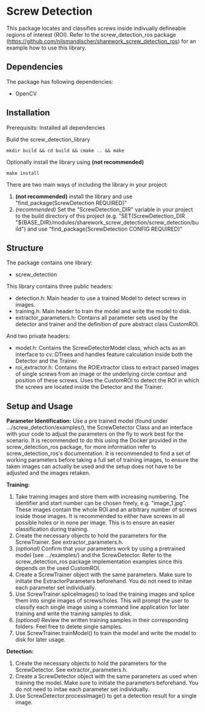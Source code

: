 # Screw Detection

This package locates and classifies screws inside indivually defineable regions of interest (ROI). Refer to the screw_detection_ros package (https://github.com/nilsmandischer/sharework_screw_detection_ros) for an example how to use this library.

## Dependencies

The package has following dependencies:
- OpenCV 

## Installation
Prerequisits: Installed all dependencies

Build the screw_detection_library
```console
mkdir build && cd build && cmake .. && make
```
Optionally install the library using __(not recommended)__
```console
make install
```

There are two main ways of including the library in your project:
1. __(not recommended)__ install the library and use "find_package(ScrewDetection REQUIRED)"
2. _(recommended)_ Set the "ScrewDetection_DIR" variable in your project to the build directory of this project (e.g. "SET(ScrewDetection_DIR "${BASE_DIR}/modules/sharework_screw_detection/screw_detection/build") and use "find_package(ScrewDetection CONFIG REQUIRED)"

## Structure

The package contains one library:
- screw_detection

This library contains three public headers:
- detection.h: Main header to use a trained Model to detect screws in images.
- training.h: Main header to train the model and write the model to disk.
- extractor_parameters.h: Contains all parameter sets used by the detector and trainer and the definition of pure abstract class CustomROI.

And two private headers:
- model.h: Contains the ScrewDetectorModel class, which acts as an interface to cv::DTrees and handles feature calculation inside both the Detector and the Trainer.
- roi_extractor.h: Contains the ROIExtractor class to extract parsed images of single screws from an image or the underlying circle contour and position of these screws. Uses the CustomROI to detect the ROI in which the screws are located inside the Detector and the Trainer.

## Setup and Usage

__Parameter Identification:__
Use a pre trained model (found under .../screw_detection/examples/), the ScrewDetector Class and an interface with your code to adjust the parameters on the fly to work best for the scenario. It is recommended to do this using the Docker provided in the screw_detection_ros package, for more information refer to screw_detection_ros's documentation.
It is recommended to find a set of working parameters before taking a full set of training images, to ensure the taken images can actually be used and the setup does not have to be adjusted and the images retaken.

__Training:__
1) Take training images and store them with increasing numbering. The identifier and start number can be chosen freely, e.g. "image_1.jpg". These images contain the whole ROI and an arbitrary number of screws inside those images. It is recommended to either have screws in all possible holes or in none per image. This is to ensure an easier classification during training.
2) Create the necessary objects to hold the parameters for the ScrewTrainer. See extractor_parameters.h.
3) _(optional)_ Confirm that your parameters work by using a pretrained model (see .../examples/) and the ScrewDetector. Refer to the screw_detection_ros package implementation examples since this depends on the used CustomROI.
4) Create a ScrewTrainer object with the same parameters. Make sure to initiate the ExtractorParameters beforehand. You do not need to initae each parameter set individually.
5) Use ScrewTrainer.spliceImages() to load the training images and splice them into single images of screws/holes. This will prompt the user to classify each single image using a command line application for later training and write the training samples to disk.
6) _(optional)_ Review the written training samples in their corresponding folders. Feel free to delete single samples.
7) Use ScrewTrainer.trainModel() to train the model and write the model to disk for later usage.

__Detection:__
1) Create the necessary objects to hold the parameters for the ScrewDetector. See extractor_parameters.h.
2) Create a ScrewDetector object with the same parameters as used when training the model. Make sure to initiate the parameters beforehand. You do not need to initae each parameter set individually.
3) Use ScrewDetector.processImage() to get a detection result for a single image.

